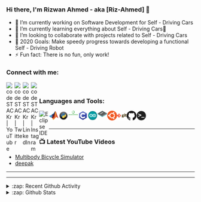 ### Hi there, I'm Rizwan Ahmed - aka [Riz-Ahmed] 👋

- 🔭 I’m currently working on Software Development for Self - Driving Cars
- 🌱 I’m currently learning everything about Self - Driving Cars🤣
- 👯 I’m looking to collaborate with projects related to Self - Driving Cars
- 🥅 2020 Goals: Make speedy progress towards developing a functional Self - Driving Robot
- ⚡ Fun fact: There is no fun, only work!

### Connect with me:

[<img align="left" alt="codeSTACKr | YouTube" width="22px" src="https://cdn.jsdelivr.net/npm/simple-icons@v3/icons/youtube.svg" />][youtube]
[<img align="left" alt="codeSTACKr | Twitter" width="22px" src="https://cdn.jsdelivr.net/npm/simple-icons@v3/icons/twitter.svg" />][twitter]
[<img align="left" alt="codeSTACKr | LinkedIn" width="22px" src="https://cdn.jsdelivr.net/npm/simple-icons@v3/icons/linkedin.svg" />][linkedin]
[<img align="left" alt="codeSTACKr | Instagram" width="22px" src="https://cdn.jsdelivr.net/npm/simple-icons@v3/icons/instagram.svg" />][instagram]

<br />

### Languages and Tools:

[<img align="left" alt="Eclipse IDE" width="26px" src="https://www.pngwave.com/png-clip-art-ngxnc" />][openSTM32]
[<img align="left" alt="Matlab" width="26px" src="thumbnails/matlab.png" />][Matlab]
[<img align="left" alt="Pyhton 3" width="26px" src="thumbnails/python3.png" />][Pyhton3]
[<img align="left" alt="Anaconda" width="26px" src="https://github.com/riz-ahmed/riz-ahmed/blob/master/thumbnails/anaconda.png" />][Anaconda]
[<img align="left" alt="C-programming" width="26px" src="thumbnails/c-prog.png" />][c-programming]
[<img align="left" alt="Arduino" width="26px" src="thumbnails/arduino.png" />][Arduino]
[<img align="left" alt="arm-cortex-m" width="26px" src="thumbnails/arm-cortex.png" />][c-programming]
[<img align="left" alt="ubuntu" width="26px" src="thumbnails/ubuntu.png" />][Ubuntu]
[<img align="left" alt="Git" width="26px" src="https://raw.githubusercontent.com/github/explore/80688e429a7d4ef2fca1e82350fe8e3517d3494d/topics/git/git.png" />][webdevplaylist]
[<img align="left" alt="GitHub" width="26px" src="https://raw.githubusercontent.com/github/explore/78df643247d429f6cc873026c0622819ad797942/topics/github/github.png" />][webdevplaylist]
[<img align="left" alt="Terminal" width="26px" src="https://raw.githubusercontent.com/github/explore/80688e429a7d4ef2fca1e82350fe8e3517d3494d/topics/terminal/terminal.png" />][webdevplaylist]

<br />
<br />

---

### 📺 Latest YouTube Videos

<!-- YOUTUBE:START -->
- [Multibody Bicycle Simulator](https://www.youtube.com/watch?v=azP1CgeyOW4)
- [deepak](https://www.youtube.com/watch?v=XJRqUCG4PU0)
<!-- YOUTUBE:END -->
<!--
➡️ [more videos...](https://youtube.com/)
-->
---
<!--
### 📕 Latest Blog Posts
-->
<!-- BLOG-POST-LIST:START -->

<!-- BLOG-POST-LIST:END -->



---

<details>
  <summary>:zap: Recent Github Activity</summary>

<!--START_SECTION:activity-->
1. 🗣 Commented on [#249](https://github.com//abhisheknaiidu/awesome-github-profile-readme/issues/249) in [abhisheknaiidu/awesome-github-profile-readme](https://github.com//abhisheknaiidu/awesome-github-profile-readme)
2. 🗣 Commented on [#249](https://github.com//abhisheknaiidu/awesome-github-profile-readme/issues/249) in [abhisheknaiidu/awesome-github-profile-readme](https://github.com//abhisheknaiidu/awesome-github-profile-readme)
3. 💪 Opened PR [#249](https://github.com//abhisheknaiidu/awesome-github-profile-readme/pull/249) in [abhisheknaiidu/awesome-github-profile-readme](https://github.com//abhisheknaiidu/awesome-github-profile-readme)
4. ❗️ Closed issue [#9](https://github.com//jamesgeorge007/github-activity-readme/issues/9) in [jamesgeorge007/github-activity-readme](https://github.com//jamesgeorge007/github-activity-readme)
5. 🗣 Commented on [#9](https://github.com//jamesgeorge007/github-activity-readme/issues/9) in [jamesgeorge007/github-activity-readme](https://github.com//jamesgeorge007/github-activity-readme)
<!--END_SECTION:activity-->

</details>

<details>
  <summary>:zap: Github Stats</summary>

  <img align="left" alt="codeSTACKr's Github Stats" src="https://github-readme-stats.codestackr.vercel.app/api?username=codeSTACKr&show_icons=true&hide_border=true" />

</details>

[website]: https://codeSTACKr.com
[twitter]: https://twitter.com/rizwana77519342
[youtube]: https://www.youtube.com/channel/UCN_8m-6EmrS6G-lMBzyoudA?view_as=subscriber
[instagram]: https://www.instagram.com/rizahmed89/?hl=en
[linkedin]: https://www.linkedin.com/in/rizwan-ahmed-35761224/
[openSTM32]: https://www.openstm32.org/HomePage
[Matlab]: https://www.mathworks.com/products/matlab.html
[Matlab]: https://www.mathworks.com/products/matlab.html
[Pyhton3]: https://www.python.org/download/releases/3.0/
[Anaconda]: https://www.anaconda.com/
[c-programming]: https://devdocs.io/c/
[Arduino]: https://www.arduino.cc/
[Ubuntu]: https://ubuntu.com/
[webdevplaylist]: https://www.youtube.com/playlist?list=PLkwxH9e_vrAJ0WbEsFA9W3I1W-g_BTsbt
[jsplaylist]: https://www.youtube.com/playlist?list=PLkwxH9e_vrALRJKu7wfXby3MKeflhTu6B
[cssplaylist]: https://www.youtube.com/playlist?list=PLkwxH9e_vrALSdvZuEh6gqQdmDoDIoqz4
[reactplaylist]: https://www.youtube.com/playlist?list=PLkwxH9e_vrAK4TdffpxKY3QGyHCpxFcQ0
